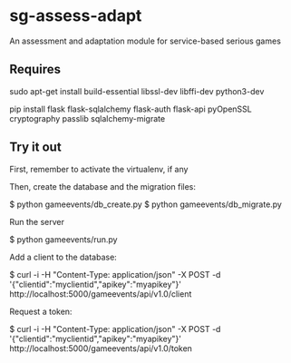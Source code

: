 # sg-assess-adapt
An assessment and adaptation module for service-based serious games

## Requires

sudo apt-get install build-essential libssl-dev libffi-dev python3-dev


pip install flask flask-sqlalchemy flask-auth flask-api pyOpenSSL cryptography passlib sqlalchemy-migrate

## Try it out

First, remember to activate the virtualenv, if any
 
Then, create the database and the migration files:

$ python gameevents/db_create.py
$ python gameevents/db_migrate.py

Run the server

$ python gameevents/run.py

Add a client to the database:

$ curl -i -H "Content-Type: application/json" -X POST -d '{"clientid":"myclientid","apikey":"myapikey"}' http://localhost:5000/gameevents/api/v1.0/client

Request a token:

$ curl -i -H "Content-Type: application/json" -X POST -d '{"clientid":"myclientid","apikey":"myapikey"}' http://localhost:5000/gameevents/api/v1.0/token

